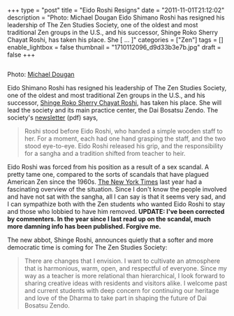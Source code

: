 +++
type = "post"
title = "Eido Roshi Resigns"
date = "2011-11-01T21:12:02"
description = "Photo: Michael Dougan Eido Shimano Roshi has resigned his leadership of The Zen Studies Society, one of the oldest and most traditional Zen groups in the U.S., and his successor, Shinge Roko Sherry Chayat Roshi, has taken his place. She [ ... ]"
categories = ["Zen"]
tags = []
enable_lightbox = false
thumbnail = "1710112096_d9d33b3e7b.jpg"
draft = false
+++

<p><a href="http://www.flickr.com/photos/10582945@N02/1710112096/"><img style="display:block; margin-left:auto; margin-right:auto;" src="1710112096_d9d33b3e7b.jpg" title="" /></a></p>
<p>Photo: <a href="http://www.flickr.com/photos/10582945@N02/1710112096/">Michael Dougan</a></p>
<p>Eido Shimano Roshi has resigned his leadership of The Zen Studies
Society, one of the oldest and most traditional Zen groups in the U.S.,
and his successor, <a href="http://en.wikipedia.org/wiki/Sherry_Chayat">Shinge Roko Sherry Chayat
Roshi</a>, has taken his place.
She will lead the society and its main practice center, the Dai Bosatsu
Zendo. The society's
<a href="http://zenstudies.org/images/ZSSNewsltr11.pdf">newsletter</a> (pdf) says,</p>
<blockquote>
<p>Roshi stood before Eido Roshi, who handed a simple wooden staff to
her. For a moment, each had one hand grasping the staff, and the two
stood eye-to-eye. Eido Roshi released his grip, and the responsibility
for a sangha and a tradition shifted from teacher to heir.</p>
</blockquote>
<p>Eido Roshi was forced from his position as a result of a sex scandal. A
pretty tame one, compared to the sorts of scandals that have plagued
American Zen since the 1960s. <a href="http://www.nytimes.com/2010/08/21/us/21beliefs.html">The New York
Times</a> last year
had a fascinating overview of the situation. Since I don't know the
people involved and have not sat with the sangha, all I can say is that
it seems very sad, and I can sympathize both with the Zen students who
wanted Eido Roshi to stay and those who lobbied to have him removed.
<strong>UPDATE: I've been corrected by commenters. In the year since I last
read up on the scandal, much more damning info has been published.
Forgive me.</strong></p>
<p>The new abbot, Shinge Roshi, announces quietly that a softer and more
democratic time is coming for The Zen Studies Society:</p>
<blockquote>
<p>There are changes that I envision. I want to cultivate an atmosphere
that is harmonious, warm, open, and respectful of everyone. Since my
way as a teacher is more relational than hierarchical, I look forward
to sharing creative ideas with residents and visitors alike. I welcome
past and current students with deep concern for continuing our
heritage and love of the Dharma to take part in shaping the future of
Dai Bosatsu Zendo.</p>
</blockquote>
    
